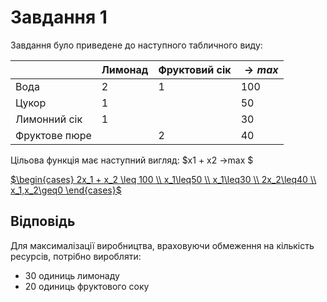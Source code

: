 # Завдання 1
Завдання було приведене до наступного табличного виду:

|                | Лимонад   | Фруктовий сік | $→max$ |
|----------------|-----------|---------------|---------------------|
| Вода           | 2         | 1             | 100                 |
| Цукор          | 1         |               | 50                  |
| Лимонний сік   | 1         |               | 30                  |
| Фруктове пюре  |           | 2             | 40                  |

Цільова функція має наступний вигляд:
$x1 + x2 →max $ 

[$\begin{cases}
2x_1 + x_2 \leq 100 \\
x_1\leq50 \\
x_1\leq30 \\
2x_2\leq40 \\
x_1,x_2\geq0
\end{cases}$](https://latex.codecogs.com/svg.image?\begin{cases}2x_1&plus;x_2\leq&space;100\\x_1\leq50\\x_1\leq30\\2x_2\leq40\\x_1,x_2\geq0\end{cases})

## Відповідь
Для максималізації виробництва, враховуючи обмеження на кількість ресурсів, потрібно виробляти:
- 30 одиниць лимонаду
- 20 одиниць фруктового соку
